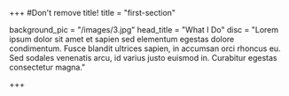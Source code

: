 +++
#Don't remove title!
title = "first-section"

background_pic = "/images/3.jpg"
head_title = "What I Do"
disc = "Lorem ipsum dolor sit amet et sapien sed elementum egestas dolore condimentum. Fusce blandit ultrices sapien, in accumsan orci rhoncus eu. Sed sodales venenatis arcu, id varius justo euismod in. Curabitur egestas consectetur magna."



+++
